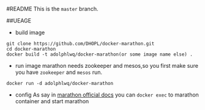#README
This is the `master` branch.

##UEAGE
- build image
```
git clone https://github.com/DHOPL/docker-marathon.git
cd docker-marathon
docker build -t adolphlwq/docker-marathon(or some image name else) .
```
- run image
marathon needs zookeeper and mesos,so you first make sure you have `zookeeper` and `mesos` run.
```
docker run -d adolphlwq/docker-marathon
```
- config
As say in [marathon official docs](https://mesosphere.github.io/marathon/docs/)
you can `docker exec` to marathon container and start marathon
